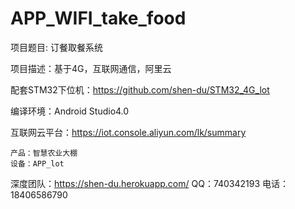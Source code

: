 # APP_WIFI_take_food

项目题目: 订餐取餐系统

项目描述：基于4G，互联网通信，阿里云

配套STM32下位机：https://github.com/shen-du/STM32_4G_lot

编译环境：Android Studio4.0

互联网云平台：https://iot.console.aliyun.com/lk/summary 

	产品：智慧农业大棚 
	设备：APP_lot

深度团队：https://shen-du.herokuapp.com/
	QQ：740342193 
	电话：18406586790 
